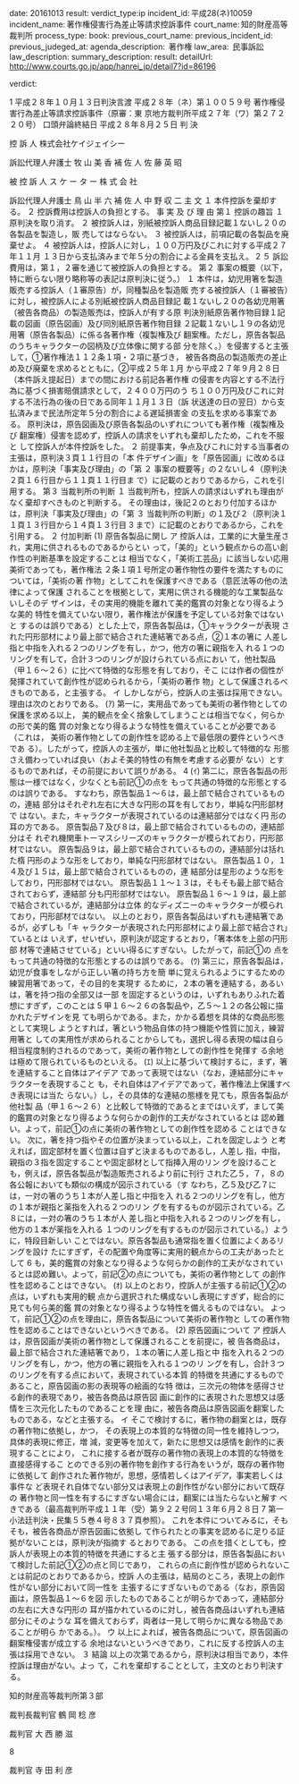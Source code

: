 
date: 20161013
result: 
verdict_type:ip
incident_id: 平成28(ネ)10059
incident_name: 著作権侵害行為差止等請求控訴事件
court_name: 知的財産高等裁判所
process_type:
book: 
previous_court_name:
previous_incident_id:
previous_judeged_at:
agenda_description:  著作権
law_area:  民事訴訟
law_description: 
summary_description: 
result: 
detailUrl: http://www.courts.go.jp/app/hanrei_jp/detail7?id=86196

verdict:

 1 
平成２８年１０月１３日判決言渡 
平成２８年（ネ）第１００５９号 著作権侵害行為差止等請求控訴事件（原審：東
京地方裁判所平成２７年（ワ）第２７２２０号） 
口頭弁論終結日 平成２８年８月２５日 
判 決 
 
控 訴 人 株式会社ケイジェイシー 
 
訴訟代理人弁護士 牧 山 美 香 
補 佐 人 佐 藤 英 昭 
 
被 控 訴 人 ス ケ ー タ ー 株 式 会 社 
 
訴訟代理人弁護士 鳥 山 半 六 
補 佐 人 中 野 収 二 
主 文 
１ 本件控訴を棄却する。 
２ 控訴費用は控訴人の負担とする。 
事 実 及 び 理 由 
第１ 控訴の趣旨 
１ 原判決を取り消す。 
２ 被控訴人は，別紙被控訴人商品目録記載１ないし２０の各製品を製造し，販
売してはならない。 
３ 被控訴人は，前項記載の各製品を廃棄せよ。 
４ 被控訴人は，控訴人に対し，１００万円及びこれに対する平成２７年１１月
１３日から支払済みまで年５分の割合による金員を支払え。 
 2 
５ 訴訟費用は，第１，２審を通じて被控訴人の負担とする。 
第２ 事案の概要（以下，特に断らない限り略称等の表記は原判決に従う。） 
１ 本件は，幼児用箸を製造販売する控訴人（１審原告）が，同種製品を製造販
売する被控訴人（１審被告）に対し，被控訴人による別紙被控訴人商品目録記
載１ないし２０の各幼児用箸（被告各商品）の製造販売は，控訴人が有する原
判決別紙原告著作物目録１記載の図画（原告図画）及び同別紙原告著作物目録
２記載１ないし１９の各幼児用箸（原告各製品）に係る各著作権（複製権及び
翻案権。ただし，原告各製品のうちキャラクターの図柄及び立体像に関する部
分を除く。）を侵害すると主張して，①著作権法１１２条１項・２項に基づき，
被告各商品の製造販売の差止め及び廃棄を求めるとともに，②平成２５年１月
から平成２７年９月２８日（本件訴え提起日）までの間における前記各著作権
の侵害を内容とする不法行為に基づく損害賠償請求として，２４００万円のう
ち１００万円及びこれに対する不法行為の後の日である同年１１月１３日（訴
状送達の日の翌日）から支払済みまで民法所定年５分の割合による遅延損害金
の支払を求める事案である。 
 原判決は，原告図画及び原告各製品のいずれについても著作権（複製権及び
翻案権）侵害を認めず，控訴人の請求をいずれも棄却したため，これを不服と
して控訴人が本件控訴をした。 
２ 前提事実，争点及びこれに対する当事者の主張は，原判決３頁１１行目の「本
件デザイン画」を「原告図画」に改めるほかは，原判決「事実及び理由」の「第
２ 事案の概要等」の２ないし４（原判決２頁１６行目から１１頁１１行目ま
で）に記載のとおりであるから，これを引用する。 
第３ 当裁判所の判断 
１ 当裁判所も，控訴人の請求はいずれも理由がなく棄却すべきものと判断する。
その理由は，後記２のとおり付加するほかは，原判決「事実及び理由」の「第
３ 当裁判所の判断」の１及び２（原判決１１頁１３行目から１４頁１３行目
 3 
まで）に記載のとおりであるから，これを引用する。 
２ 付加判断 
(1) 原告各製品に関し 
ア 控訴人は，工業的に大量生産され，実用に供されるものであるからとい
って，「美的」という観点からの高い創作性の判断基準を設定することは
相当でなく，「美術工芸品」に該当しない応用美術であっても，著作権法
２条１項１号所定の著作物性の要件を満たすものについては，「美術の著
作物」としてこれを保護すべきである（意匠法等の他の法律によって保護
されることを根拠として，実用に供される機能的な工業製品ないしそのデ
ザインは，その実用的機能を離れて美的鑑賞の対象となり得るような美的
特性を備えていない限り，著作権法が保護を予定している対象ではないと
するのは誤りである）とした上で，原告各製品は，①キャラクターが表現
された円形部材により最上部で結合された連結箸である点，②１本の箸に
人差し指と中指を入れる２つのリングを有し，かつ，他方の箸に親指を入
れる１つのリングを有して，合計３つのリングが設けられている点におい
て，他社製品（甲１６～２６）に比べて特徴的な形態を有しており，そこ
には作者の個性が発揮されていて創作性が認められるから，「美術の著作
物」として保護されるべきものである，と主張する。 
イ しかしながら，控訴人の主張は採用できない。理由は次のとおりである。 
(ｱ) 第一に，実用品であっても美術の著作物としての保護を求める以上，
美的観点を全く捨象してしまうことは相当でなく，何らかの形で美的鑑
賞の対象となり得るような特性を備えていることが必要である（これは，
美術の著作物としての創作性を認める上で最低限の要件というべきであ
る）。したがって，控訴人の主張が，単に他社製品と比較して特徴的な
形態さえ備わっていれば良い（およそ美的特性の有無を考慮する必要が
ない）とするものであれば，その前提において誤りがある。 
 4 
(ｲ) 第二に，原告各製品の形態は一様ではなく，少なくとも前記①の点を
もって共通の特徴的な形態とするのは誤りである。 
すなわち，原告製品１～６は，最上部で結合されているものの，連結
部分はそれぞれ左右に大きな円形の耳を有しており，単純な円形部材で
はない。また，キャラクターが表現されているのは連結部分ではなく円
形の耳の方である。 
原告製品７及び８は，最上部で結合されているものの，連結部分はそ
れぞれ機関車トーマスシリーズのキャラクターが模られており，円形部
材ではない。 
原告製品９は，最上部で結合されているものの，連結部分は括れた楕
円形のような形をしており，単純な円形部材ではない。 
原告製品１０，１４及び１５は，最上部で結合されているものの，連
結部分は星形のような形をしており，円形部材ではない。 
原告製品１１～１３は，そもそも最上部で結合されておらず，連結部
分も円形部材ではない。 
原告製品１６～１９は，最上部で結合されているが，連結部分は立体
的なディズニーのキャラクターが模られており，円形部材ではない。 
以上のとおり，原告各製品はいずれも連結箸であるが，必ずしも「キ
ャラクターが表現された円形部材により最上部で結合され」ているとは
いえず，せいぜい，原判決が認定するとおり，「箸本体を上部の円形部
材等で連結させている」といい得るにすぎない。したがって，前記①の
点をもって共通の特徴的な形態とするのは誤りである。 
(ｳ) 第三に，原告各製品は，幼児が食事をしながら正しい箸の持ち方を簡
単に覚えられるようにするための練習用箸であって，その目的を実現す
るために，２本の箸を連結する，あるいは，箸を持つ指の全部又は一部
を固定するというのは，いずれもありふれた着想にすぎず，このことは
 5 
甲１６～２６の各製品や，乙５～１２の各公報に描かれたデザインを見
ても明らかである。また，かかる着想を具体的な商品形態として実現し
ようとすれば，箸という物品自体の持つ機能や性質に加え，練習用箸と
しての実用性が求められることからしても，選択し得る表現の幅は自ら
相当程度制約されるのであって，美術の著作物としての創作性を発揮す
る余地は極めて限られているものといえる。 
(ｴ) 以上に基づいて検討するに，まず，箸を連結すること自体はアイデア
であって表現ではない（なお，連結部分にキャラクターを表現すること
も，それ自体はアイデアであって，著作権法上保護すべき表現には当た
らない。）し，その具体的な連結の態様を見ても，原告各製品が他社製
品（甲１６～２６）と比較して特徴的であるとまではいえず，まして美
的鑑賞の対象となり得るような何らかの創作的工夫がなされているとは
認め難い。よって，前記①の点に美術の著作物としての創作性を認める
ことはできない。 
  次に，箸を持つ指やその位置が決まっている以上，これを固定しよう
と考えれば，固定部材を置く位置は自ずと決まるものであるし，人差し
指，中指，親指の３指を固定することや固定部材として指挿入用のリン
グを設けることも，例えば，原告各製品が製造販売されるより前に刊行
された乙５，７，８の各公報においても類似の構成が図示されている（す
なわち，乙５及び乙７には，一対の箸のうち１本が人差し指と中指を入
れる２つのリングを有し，他方の１本が親指と薬指を入れる２つのリン
グを有するものが図示されている。乙８には，一対の箸のうち１本が人
差し指と中指を入れる２つのリングを有し，他方の１本が薬指を入れる
１つのリングを有するものが図示されている。）ように，特段目新しい
ことではない。原告各製品も通常指を置く位置によくあるリングを設け
たにすぎず，その配置や角度等に実用的観点からの工夫があったとして
 6 
も，美的鑑賞の対象となり得るような何らかの創作的工夫がなされてい
るとは認め難い。よって，前記②の点についても，美術の著作物として
の創作性を認めることはできない。 
(ｵ) 以上のとおり，控訴人が主張する前記①②の点は，いずれも実用的観
点から選択された構成ないし表現にすぎず，総合的に見ても何ら美的鑑
賞の対象となり得るような特性を備えるものではない。 
よって，前記①②の点を理由に，原告各製品について美術の著作物と
しての著作物性を認めることはできないというべきである。 
(2) 原告図画について 
ア 控訴人は，原告図画が美術の著作物として保護されることを前提に，被
告各商品は，最上部で結合された連結箸であり，１本の箸に人差し指と中
指を入れる２つのリングを有し，かつ，他方の箸に親指を入れる１つのリ
ングを有し，合計３つのリングを有する点において，表現されている本質
的特徴を共通にするものであること，原告図画の影の表現等の絵画的な特
徴は，三次元の物体を感得させる創作的表現であり，被告各商品は原告図
画に創作的に表現された思想又は感情を三次元化したものであることを理
由に，被告各商品は原告図画を翻案したものである，などと主張する。 
イ そこで検討するに，著作物の翻案とは，既存の著作物に依拠し，かつ，
その表現上の本質的な特徴の同一性を維持しつつ，具体的表現に修正，増
減，変更等を加えて，新たに思想又は感情を創作的に表現することにより，
これに接する者が既存の著作物の表現上の本質的な特徴を直接感得するこ
とのできる別の著作物を創作する行為をいうが，既存の著作物に依拠して
創作された著作物が，思想，感情若しくはアイデア，事実若しくは事件な
ど表現それ自体でない部分又は表現上の創作性がない部分において既存の
著作物と同一性を有するにすぎない場合には，翻案には当たらないと解す
べきである（最高裁判所平成１１年（受）第９２２号同１３年６月２８日
 7 
第一小法廷判決・民集５５巻４号８３７頁参照）。 
  これを本件についてみるに，そもそも，被告各商品が原告図画に依拠し
て作られたとの事実を認めるに足りる証拠がないことは，原判決が指摘す
るとおりである。 
  この点を措くとしても，控訴人が表現上の本質的特徴を共通にすると主
張する部分は，原告各製品において検討した前記①②の点と同じであり，
これらの点に創作性が認められないことは前記のとおりであるから，控訴
人の主張は，結局のところ，表現上の創作性がない部分において同一性を
主張するにすぎないものである（なお，原告図画は，原告製品１～６を図
示したものであることが明らかであって，連結部分の左右に大きな円形の
耳が描かれているのに対し，被告各商品はいずれも連結部分にそのような
耳を備えておらず，両者は一見して明らかに異なる物品であることが明ら
かである。）。 
ウ 以上によれば，被告各商品について，原告図画の翻案権侵害が成立する
余地はないというべきであり，これに反する控訴人の主張は採用できない。 
３ 結論 
以上の次第であるから，原判決は相当であり，本件控訴は理由がない。よっ
て，これを棄却することとして，主文のとおり判決する。 
 
知的財産高等裁判所第３部 
 
裁判長裁判官     鶴   岡   稔   彦 
 
 
裁判官     大   西   勝   滋 
 
 8 
 
裁判官     寺   田   利   彦 
 

                    